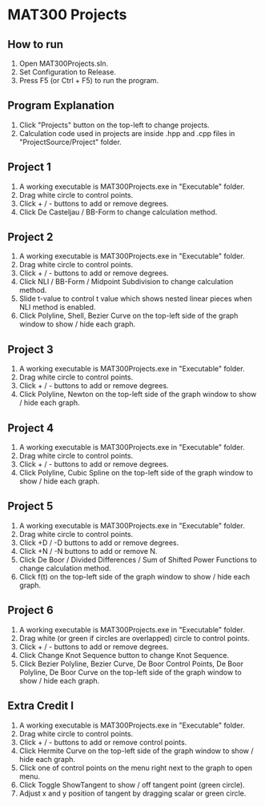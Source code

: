 # MAT300 Projects
 
## How to run
1. Open MAT300Projects.sln.
2. Set Configuration to Release.
3. Press F5 (or Ctrl + F5) to run the program.

## Program Explanation
1. Click "Projects" button on the top-left to change projects.
2. Calculation code used in projects are inside .hpp and .cpp files in "ProjectSource/Project" folder.

## Project 1
1. A working executable is MAT300Projects.exe in "Executable" folder.
2. Drag white circle to control points.
3. Click + / - buttons to add or remove degrees.
4. Click De Casteljau / BB-Form to change calculation method.

## Project 2
1. A working executable is MAT300Projects.exe in "Executable" folder.
2. Drag white circle to control points.
3. Click + / - buttons to add or remove degrees.
4. Click NLI / BB-Form / Midpoint Subdivision to change calculation method.
5. Slide t-value to control t value which shows nested linear pieces when NLI method is enabled.
6. Click Polyline, Shell, Bezier Curve on the top-left side of the graph window to show / hide each graph.

## Project 3
1. A working executable is MAT300Projects.exe in "Executable" folder.
2. Drag white circle to control points.
3. Click + / - buttons to add or remove degrees.
4. Click Polyline, Newton on the top-left side of the graph window to show / hide each graph.

## Project 4
1. A working executable is MAT300Projects.exe in "Executable" folder.
2. Drag white circle to control points.
3. Click + / - buttons to add or remove degrees.
4. Click Polyline, Cubic Spline on the top-left side of the graph window to show / hide each graph.

## Project 5
1. A working executable is MAT300Projects.exe in "Executable" folder.
2. Drag white circle to control points.
3. Click +D / -D buttons to add or remove degrees.
4. Click +N / -N buttons to add or remove N.
5. Click De Boor / Divided Differences / Sum of Shifted Power Functions to change calculation method.
6. Click f(t) on the top-left side of the graph window to show / hide each graph.

## Project 6
1. A working executable is MAT300Projects.exe in "Executable" folder.
2. Drag white (or green if circles are overlapped) circle to control points.
3. Click + / - buttons to add or remove degrees.
4. Click Change Knot Sequence button to change Knot Sequence.
5. Click Bezier Polyline, Bezier Curve, De Boor Control Points, De Boor Polyline, De Boor Curve on the top-left side of the graph window to show / hide each graph.

## Extra Credit I
1. A working executable is MAT300Projects.exe in "Executable" folder.
2. Drag white circle to control points.
3. Click + / - buttons to add or remove control points.
4. Click Hermite Curve on the top-left side of the graph window to show / hide each graph.
5. Click one of control points on the menu right next to the graph to open menu.
6. Click Toggle ShowTangent to show / off tangent point (green circle).
7. Adjust x and y position of tangent by dragging scalar or green circle.